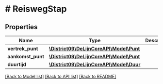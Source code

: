 # # ReiswegStap

## Properties

Name | Type | Description | Notes
------------ | ------------- | ------------- | -------------
**vertrek_punt** | [**\District09\DeLijnCoreAPI\Model\Punt**](Punt.md) |  | [optional]
**aankomst_punt** | [**\District09\DeLijnCoreAPI\Model\Punt**](Punt.md) |  | [optional]
**duurtijd** | [**\District09\DeLijnCoreAPI\Model\Duur**](Duur.md) |  | [optional]

[[Back to Model list]](../../README.md#models) [[Back to API list]](../../README.md#endpoints) [[Back to README]](../../README.md)
